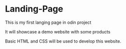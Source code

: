 # Landing-Page

This is my first langing page in odin project

It will showcase a demo website with some products

Basic HTML and CSS will be used to develop this website.
